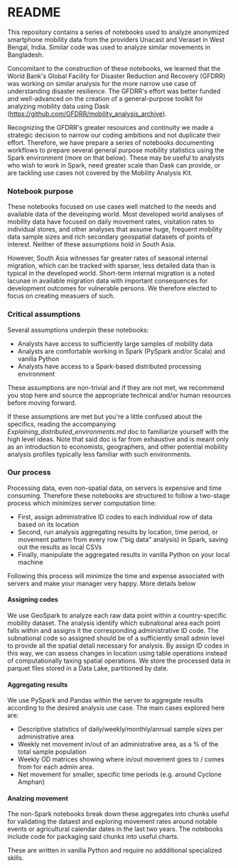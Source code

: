 # README

This repository contains a series of notebooks used to analyze anonymized smartphone mobility data from the providers Unacast and Veraset in West Bengal, India. Similar code was used to analyze similar movements in Bangladesh.

Concomitant to the construction of these notebooks, we learned that the World Bank's Global Facility for Disaster Reduction and Recovery (GFDRR) was working on similar analysis for the more narrow use case of understanding disaster resilience. The GFDRR's effort was better funded and well-advanced on the creation of a general-purpose toolkit for analyzing mobility data using Dask (https://github.com/GFDRR/mobility_analysis_archive).

Recognizing the GFDRR's greater resources and continuity we made a strategic decision to narrow our coding ambitions and not duplicate their effort. Therefore, we have prepare a series of notebooks documenting workflows to prepare several general purpose mobility statistics using the Spark environment (more on that below). These may be useful to analysts who wish to work in Spark, need greater scale than Dask can provide, or are tackling use cases not covered by the Mobility Analysis Kit.

### Notebook purpose

These notebooks focused on use cases well matched to the needs and available data of the developing world. Most developed world analyses of mobility data have focused on daily movement rates, visitation rates to individual stores, and other analyses that assume huge, frequent mobility data sample sizes and rich secondary geospatial datasets of points of interest. Neither of these assumptions hold in South Asia.

However, South Asia witnesses far greater rates of seasonal internal migration, which can be tracked with sparser, less detailed data than is typical in the developed world. Short-term internal migration is a noted lacunae in available migration data with important consequences for development outcomes for vulnerable persons. We therefore elected to focus on creating measuers of such.

### Critical assumptions

Several assumptions underpin these notebooks:

* Analysts have access to sufficiently large samples of mobility data
* Analysts are comfortable working in Spark (PySpark and/or Scala) and vanilla Python
* Analysts have access to a Spark-based distributed processing environment

These assumptions are non-trivial and if they are not met, we recommend you stop here and source the appropriate technical and/or human resources before moving forward.

If these assumptions are met but you're a little confused about the specifics, reading the accompanying *Explaining_distributed_environments.md* doc to familiarize yourself with the high level ideas. Note that said doc is far from exhaustive and is meant only as an introduction to economists, geographers, and other potential mobility analysis profiles typically less familiar with such environments.

### Our process

Processing data, even non-spatial data, on servers is expensive and time consuming. Therefore these notebooks are structured to follow a two-stage process which minimizes server computation time:

* First, assign administrative ID codes to each individual row of data based on its location
* Second, run analysis aggregating results by location, time period, or movement pattern from every row ("big data" analysis) in Spark, saving out the results as local CSVs
* Finally, manipulate the aggregated results in vanilla Python on your local machine

Following this process will minimize the time and expense associated with servers and make your manager very happy. More details below

#### Assigning codes

We use GeoSpark to analyze each raw data point within a country-specific mobility dataset. The analysis identify which subnational area each point falls within and assigns it the corresponding administrative ID code. The subnational code so assigned should be of a sufficiently small admin level to provide all the spatial detail necessary for analysis. By assign ID codes in this way, we can assess changes in location using table operations instead of computationally taxing spatial operations. We store the processed data in parquet files stored in a Data Lake, partitioned by date.

#### Aggregating results

We use PySpark and Pandas within the server to aggregate results according to the desired analysis use case. The main cases explored here are:

* Descriptive statistics of daily/weekly/monthly/annual sample sizes per administrative area
* Weekly net movement in/out of an administrative area, as a % of the total sample population
* Weekly OD matrices showing where in/out movement goes to / comes from for each admin area.
* Net movement for smaller, specific time periods (e.g. around Cyclone Amphan)

#### Analzing movement

The non-Spark notebooks break down these aggregates into chunks useful for validating the dataest and exploring movement rates around notable events or agricultural calendar dates in the last two years. The notebooks include code for packaging said chunks into useful charts.

These are written in vanilla Python and require no addditional specialized skills.
